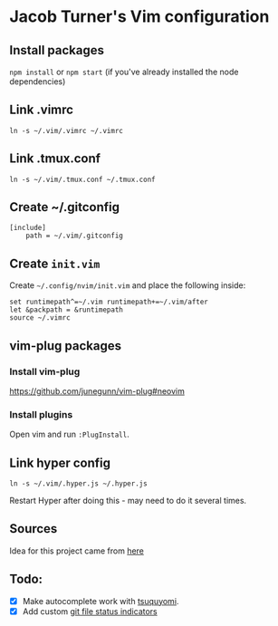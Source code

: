 # Jacob Turner's Vim configuration

## Install packages
`npm install` or `npm start` (if you've already installed the node dependencies)

## Link .vimrc
```
ln -s ~/.vim/.vimrc ~/.vimrc
```

## Link .tmux.conf
```
ln -s ~/.vim/.tmux.conf ~/.tmux.conf
```

## Create ~/.gitconfig
```
[include]
    path = ~/.vim/.gitconfig
```

## Create `init.vim`
Create `~/.config/nvim/init.vim` and place the following inside:
```
set runtimepath^=~/.vim runtimepath+=~/.vim/after
let &packpath = &runtimepath
source ~/.vimrc
```

## vim-plug packages

### Install vim-plug
https://github.com/junegunn/vim-plug#neovim

### Install plugins
Open vim and run `:PlugInstall`.

## Link hyper config
```
ln -s ~/.vim/.hyper.js ~/.hyper.js
```
Restart Hyper after doing this - may need to do it several times.

## Sources
Idea for this project came from [here](http://stackoverflow.com/questions/18197705/adding-your-vim-vimrc-to-github-aka-dot-files)

## Todo:
 - [X] Make autocomplete work with [tsuquyomi](https://github.com/Quramy/tsuquyomi).
 - [X] Add custom [git file status indicators](https://github.com/Xuyuanp/nerdtree-git-plugin#faq)
